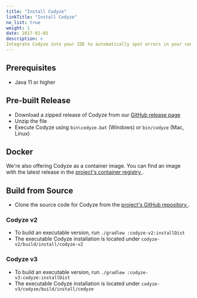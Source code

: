```yaml
---
title: "Install Codyze"
linkTitle: "Install Codyze"
no_list: true
weight: 1
date: 2017-01-05
description: >
Integrate Codyze into your IDE to automatically spot errors in your code or use it as a console application to manually explore source code. This page explains how to install Codyze.
---
```


## Prerequisites
* Java 11 or higher


## Pre-built Release
* Download a zipped release of Codyze from our [GitHub release page <i class="fas fa-external-link-alt"></i>](https://github.com/Fraunhofer-AISEC/codyze/releases)
* Unzip the file
* Execute Codyze using `bin\codyze.bat` (Windows) or `bin/codyze` (Mac, Linux)

## Docker
We're also offering Codyze as a container image. You can find an image with the latest release in the [project's container registry <i class="fas fa-external-link-alt"></i>](https://github.com/Fraunhofer-AISEC/codyze/pkgs/container/codyze).

<!-- TODO: add description of container -->

## Build from Source
* Clone the source code for Codyze from the [project's GitHub repository <i class="fas fa-external-link-alt"></i>](https://github.com/Fraunhofer-AISEC/codyze).

### Codyze v2
* To build an executable version, run `./gradlew :codyze-v2:installDist`
* The executable Codyze installation is located under `codyze-v2/build/install/codyze-v2`

### Codyze v3
* To build an executable version, run `./gradlew :codyze-v3:codyze:installDist`
* The executable Codyze installation is located under `codyze-v3/codyze/build/install/codyze`
